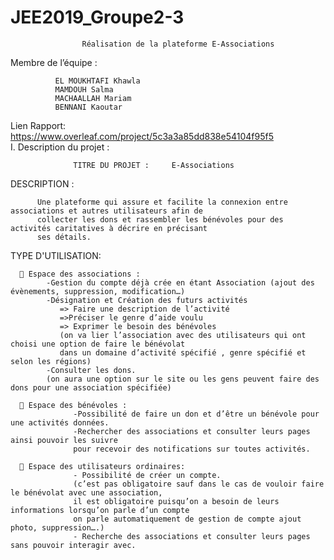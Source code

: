 # JEE2019_Groupe2-3
                    Réalisation de la plateforme E-Associations
                    
Membre de l’équipe :

              EL MOUKHTAFI Khawla             
              MAMDOUH Salma             
              MACHAALLAH Mariam              
              BENNANI Kaoutar
Lien Rapport: https://www.overleaf.com/project/5c3a3a85dd838e54104f95f5              
I.	Description du projet :

                  TITRE DU PROJET :     E-Associations

DESCRIPTION :

          Une plateforme qui assure et facilite la connexion entre associations et autres utilisateurs afin de 
          collecter les dons et rassembler les bénévoles pour des activités caritatives à décrire en précisant 
          ses détails.
          
TYPE D'UTILISATION:

      	Espace des associations :
            -Gestion du compte déjà crée en étant Association (ajout des évènements, suppression, modification…)
            -Désignation et Création des futurs activités
               => Faire une description de l’activité 
               =>Préciser le genre d’aide voulu 
               => Exprimer le besoin des bénévoles
               (on va lier l’association avec des utilisateurs qui ont choisi une option de faire le bénévolat 
               dans un domaine d’activité spécifié , genre spécifié et selon les régions)
            -Consulter les dons.
            (on aura une option sur le site ou les gens peuvent faire des dons pour une association spécifiée)

      	Espace des bénévoles :
                  -Possibilité de faire un don et d’être un bénévole pour une activités données.
                  -Rechercher des associations et consulter leurs pages ainsi pouvoir les suivre 
                  pour recevoir des notifications sur toutes activités.

      	Espace des utilisateurs ordinaires:
                  - Possibilité de créer un compte. 
                  (c’est pas obligatoire sauf dans le cas de vouloir faire le bénévolat avec une association,
                  il est obligatoire puisqu’on a besoin de leurs informations lorsqu’on parle d’un compte 
                  on parle automatiquement de gestion de compte ajout photo, suppression….)
                  - Recherche des associations et consulter leurs pages sans pouvoir interagir avec.


